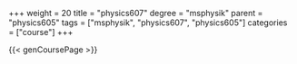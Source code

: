 +++
weight = 20
title = "physics607"
degree = "msphysik"
parent = "physics605"
tags = ["msphysik", "physics607", "physics605"]
categories = ["course"]
+++

{{< genCoursePage >}}
